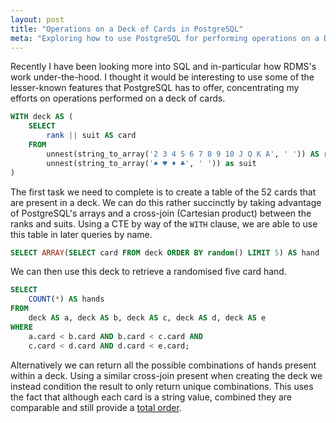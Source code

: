 ```yaml
---
layout: post
title: "Operations on a Deck of Cards in PostgreSQL"
meta: "Exploring how to use PostgreSQL for performing operations on a Deck of Cards"
---
```


Recently I have been looking more into SQL and in-particular how RDMS's work under-the-hood.
I thought it would be interesting to use some of the lesser-known features that PostgreSQL has to offer, concentrating my efforts on operations performed on a deck of cards.
<!--more-->

```sql
WITH deck AS (
    SELECT
        rank || suit AS card
    FROM
        unnest(string_to_array('2 3 4 5 6 7 8 9 10 J Q K A', ' ')) AS rank,
        unnest(string_to_array('♠ ♥ ♦ ♣', ' ')) as suit
)
```

The first task we need to complete is to create a table of the 52 cards that are present in a deck.
We can do this rather succinctly by taking advantage of PostgreSQL's arrays and a cross-join (Cartesian product) between the ranks and suits.
Using a CTE by way of the `WITH` clause, we are able to use this table in later queries by name.

```sql
SELECT ARRAY(SELECT card FROM deck ORDER BY random() LIMIT 5) AS hand
```

We can then use this deck to retrieve a randomised five card hand.

```sql
SELECT
    COUNT(*) AS hands
FROM
    deck AS a, deck AS b, deck AS c, deck AS d, deck AS e
WHERE
    a.card < b.card AND b.card < c.card AND
    c.card < d.card AND d.card < e.card;
```

Alternatively we can return all the possible combinations of hands present within a deck.
Using a similar cross-join present when creating the deck we instead condition the result to only return unique combinations.
This uses the fact that although each card is a string value, combined they are comparable and still provide a [total order](https://en.wikipedia.org/wiki/Total_order).
